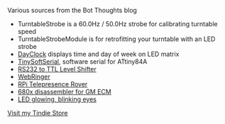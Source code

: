 Various sources from the Bot Thoughts blog

  * TurntableStrobe is a 60.0Hz / 50.0Hz strobe for calibrating turntable speed
  * TurntableStrobeModule is for retrofitting your turntable with an LED strobe
  * [DayClock](https://code.google.com/p/bot-thoughts-blog/source/browse/#svn%2Ftrunk%2FDayClock) displays time and day of week on LED matrix
  * [TinySoftSerial](https://code.google.com/p/bot-thoughts-blog/source/browse/#svn%2Ftrunk%2FTinySoftSerial), software serial for ATtiny84A
  * [RS232 to TTL Level Shifter](https://code.google.com/p/bot-thoughts-blog/source/browse/#svn%2Ftrunk%2FRS232toTTL)
  * [WebRinger](https://code.google.com/p/bot-thoughts-blog/source/browse/#svn%2Ftrunk%2FWebRinger)
  * [RPi Telepresence Rover](https://code.google.com/p/bot-thoughts-blog/source/browse/#svn%2Ftrunk%2FRPiTeleRover)
  * [680x disassembler for GM ECM](https://code.google.com/p/bot-thoughts-blog/source/browse/#svn%2Ftrunk%2FTBI)
  * [LED glowing, blinking eyes](https://code.google.com/p/bot-thoughts-blog/source/browse/#svn%2Ftrunk%2Fledeyes)

[Visit my Tindie Store](https://www.tindie.com/stores/bot_thoughts/)
